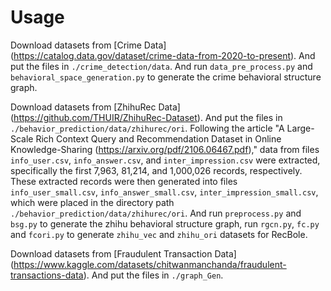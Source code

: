 
# Usage

Download datasets from [Crime Data] (https://catalog.data.gov/dataset/crime-data-from-2020-to-present). And put the files in `./crime_detection/data`.
And run `data_pre_process.py` and `behavioral_space_generation.py` to generate the crime behavioral structure graph.

Download datasets from [ZhihuRec Data] (https://github.com/THUIR/ZhihuRec-Dataset). And put the files in `./behavior_prediction/data/zhihurec/ori`.
Following the article "A Large-Scale Rich Context Query and Recommendation Dataset in Online Knowledge-Sharing (https://arxiv.org/pdf/2106.06467.pdf)," 
data from files `info_user.csv`, `info_answer.csv`, and `inter_impression.csv` were extracted, specifically the first 7,963, 81,214, and 1,000,026 records, respectively. 
These extracted records were then generated into files `info_user_small.csv`, `info_answer_small.csv`, `inter_impression_small.csv`, which were placed in the directory path `./behavior_prediction/data/zhihurec/ori`.
And run `preprocess.py` and `bsg.py` to generate the zhihu behavioral structure graph, run `rgcn.py`, `fc.py` and `fcori.py` to generate `zhihu_vec` and `zhihu_ori` datasets for RecBole.

Download datasets from [Fraudulent Transaction Data] (https://www.kaggle.com/datasets/chitwanmanchanda/fraudulent-transactions-data). And put the files in `./graph_Gen`.
